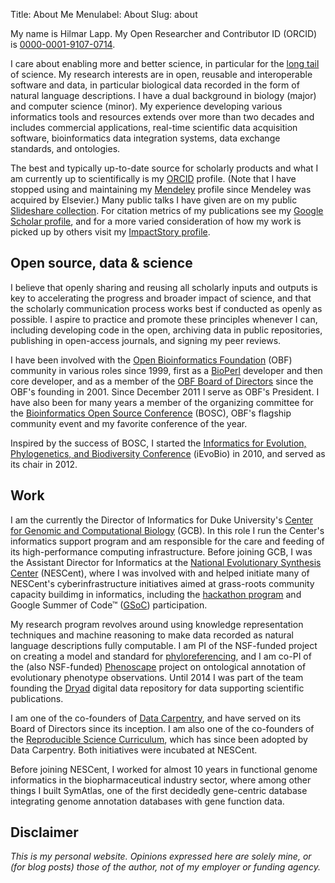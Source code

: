 Title: About Me
Menulabel: About
Slug: about

My name is Hilmar Lapp. My Open Researcher and Contributor ID (ORCID) is [0000-0001-9107-0714][ORCID]. 

I care about enabling more and better science, in particular for the [long tail] of science. My research interests are in open, reusable and interoperable software and data, in particular biological data recorded in the form of natural language descriptions. I have a dual background in biology (major) and computer science (minor). My experience developing various informatics tools and resources extends over more than two decades and includes commercial applications, real-time scientific data acquisition software, bioinformatics data integration systems, data exchange standards, and ontologies.

The best and typically up-to-date source for scholarly products and what I am currently up to scientifically is my [ORCID] profile. (Note that I have stopped using and maintaining my [Mendeley] profile since Mendeley was acquired by Elsevier.) Many public talks I have given are on my public [Slideshare collection]. For citation metrics of my publications see my [Google Scholar profile], and for a more varied consideration of how my work is picked up by others visit my [ImpactStory profile].

## Open source, data & science

I believe that openly sharing and reusing all scholarly inputs and outputs is key to accelerating the progress and broader impact of science, and that the scholarly communication process works best if conducted as openly as possible. I aspire to practice and promote these principles whenever I can, including developing code in the open, archiving data in public repositories, publishing in open-access journals, and signing my peer reviews. 

I have been involved with the [Open Bioinformatics Foundation][OBF] (OBF) community in various roles since 1999, first as a [BioPerl] developer and then core developer, and as a member of the [OBF Board of Directors][OBF Board] since the OBF's founding in 2001. Since December 2011 I serve as OBF's President. I have also been for many years a member of the organizing committee for the [Bioinformatics Open Source Conference][BOSC] (BOSC), OBF's flagship community event and my favorite conference of the year.

Inspired by the success of BOSC, I started the [Informatics for Evolution, Phylogenetics, and Biodiversity Conference][iEvoBio] (iEvoBio) in 2010, and served as its chair in 2012.

## Work

I am the currently the Director of Informatics for Duke University's [Center for Genomic and Computational Biology][GCB] (GCB). In this role I run the Center's informatics support program and am responsible for the care and feeding of its high-performance computing infrastructure. Before joining GCB, I was the Assistant Director for Informatics at the [National Evolutionary Synthesis Center][NESCent] (NESCent), where I was involved with and helped initiate many of NESCent's cyberinfrastructure initiatives aimed at grass-roots community capacity buildimg in informatics, including the [hackathon program] and Google Summer of Code&trade; ([GSoC]) participation.

My research program revolves around using knowledge representation techniques and machine reasoning to make data recorded as natural language descriptions fully computable. I am PI of the NSF-funded project on creating a model and standard for [phyloreferencing], and I am co-PI of the (also NSF-funded) [Phenoscape] project on ontological annotation of evolutionary phenotype observations. Until 2014 I was part of the team founding the [Dryad] digital data repository for data supporting scientific publications.

I am one of the co-founders of [Data Carpentry], and have served on its Board of Directors since its inception. I am also one of the co-founders of the [Reproducible Science Curriculum], which has since been adopted by Data Carpentry. Both initiatives were incubated at NESCent.

Before joining NESCent, I worked for almost 10 years in functional genome informatics in the biopharmaceutical industry sector, where among other things I built SymAtlas, one of the first decidedly gene-centric database integrating genome annotation databases with gene function data. 

## Disclaimer

_This is my personal website. Opinions expressed here are solely mine, or (for blog posts) those of the author, not of my employer or funding agency._

[ORCID]: http://orcid.org/0000-0001-9107-0714
[Mendeley]: http://www.mendeley.com/profiles/hilmar-lapp/
[Slideshare collection]: http://www.slideshare.net/hlapp/presentations
[Google Scholar profile]: http://scholar.google.com/citations?user=CK6Qg7gAAAAJ
[ImpactStory profile]: http://impactstory.org/hlapp
[NESCent]: http://nescent.org
[GCB]: http://genome.duke.edu
[Hackathon program]: http://informatics.nescent.org/wiki/Main_Page#Hackathons
[GSoC]: https://developers.google.com/open-source/soc/
[BioPerl]: http://bioperl.org
[OBF]: http://www.open-bio.org/
[OBF Board]: http://www.open-bio.org/wiki/Board
[PLOS Computational Biology]: http://www.ploscompbiol.org/
[PLOSCB Software Section]: http://www.ploscollections.org/software
[Phenoscape]: http://phenoscape.org
[Phyloreferencing]: http://phyloref.org
[Data Carpentry]: http://datacarpentry.org
[Reproducible Science Curriculum]: https://github.com/Reproducible-Science-Curriculum
[TDWG]: http://tdwg.org
[TDWG Phylo IG]: http://wiki.tdwg.org/twiki/bin/view/Phylogenetics/
[Dryad]: http://datadryad.org
[iEvoBio]: http://ievobio.org
[BOSC]: http://www.open-bio.org/wiki/BOSC
[Long tail]: http://en.wikipedia.org/wiki/Long_tail
